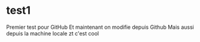 # test1
Premier test pour GitHub
Et maintenant on modifie depuis Github
Mais aussi depuis la machine locale zt c'est cool
